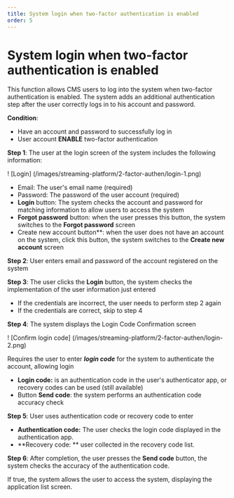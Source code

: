 ```yaml
---
title: System login when two-factor authentication is enabled
order: 5
---
```


# System login when two-factor authentication is enabled

This function allows CMS users to log into the system when two-factor authentication is enabled. The system adds an additional authentication step after the user correctly logs in to his account and password.

**Condition**:

- Have an account and password to successfully log in
- User account **ENABLE** two-factor authentication

**Step 1**: The user at the login screen of the system includes the following information:

! [Login] (/images/streaming-platform/2-factor-authen/login-1.png)

- Email: The user's email name (required)
- Password: The password of the user account (required)
- **Login** button: The system checks the account and password for matching information to allow users to access the system
- **Forgot password** button: when the user presses this button, the system switches to the **Forgot password** screen
- Create new account button\*\*: when the user does not have an account on the system, click this button, the system switches to the **Create new account** screen

**Step 2**: User enters email and password of the account registered on the system

**Step 3**: The user clicks the **Login** button, the system checks the implementation of the user information just entered

- If the credentials are incorrect, the user needs to perform step 2 again
- If the credentials are correct, skip to step 4

**Step 4**: The system displays the Login Code Confirmation screen

! [Confirm login code] (/images/streaming-platform/2-factor-authen/login-2.png)

Requires the user to enter _**login code**_ for the system to authenticate the account, allowing login

- **Login code:** is an authentication code in the user's authenticator app, or recovery codes can be used (still available)
- Button **Send code**: the system performs an authentication code accuracy check

**Step 5**: User uses authentication code or recovery code to enter

- **Authentication code:** The user checks the login code displayed in the authentication app.
- \*\*Recovery code: \*\* user collected in the recovery code list.

**Step 6**: After completion, the user presses the **Send code** button, the system checks the accuracy of the authentication code.

If true, the system allows the user to access the system, displaying the application list screen.
